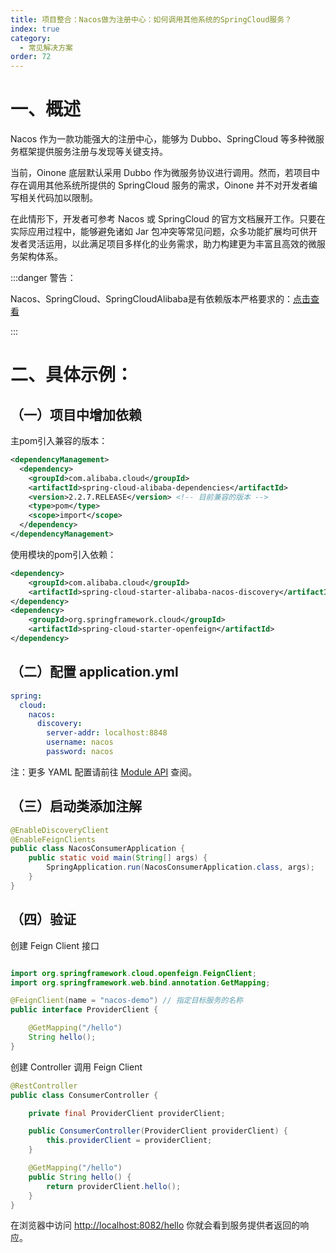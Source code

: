 ```yaml
---
title: 项目整合：Nacos做为注册中心：如何调用其他系统的SpringCloud服务？
index: true
category:
  - 常见解决方案
order: 72
---
```


# 一、概述
Nacos 作为一款功能强大的注册中心，能够为 Dubbo、SpringCloud 等多种微服务框架提供服务注册与发现等关键支持。

当前，Oinone 底层默认采用 Dubbo 作为微服务协议进行调用。然而，若项目中存在调用其他系统所提供的 SpringCloud 服务的需求，Oinone 并不对开发者编写相关代码加以限制。

在此情形下，开发者可参考 Nacos 或 SpringCloud 的官方文档展开工作。只要在实际应用过程中，能够避免诸如 Jar 包冲突等常见问题，众多功能扩展均可供开发者灵活运用，以此满足项目多样化的业务需求，助力构建更为丰富且高效的微服务架构体系。

:::danger 警告：

Nacos、SpringCloud、SpringCloudAlibaba是有依赖版本严格要求的：[点击查看](https://github.com/alibaba/spring-cloud-alibaba/wiki/%E7%89%88%E6%9C%AC%E8%AF%B4%E6%98%8E)

:::

# 二、具体示例：
## （一）项目中增加依赖
主pom引入兼容的版本：

```xml
<dependencyManagement>
  <dependency>
    <groupId>com.alibaba.cloud</groupId>
    <artifactId>spring-cloud-alibaba-dependencies</artifactId>
    <version>2.2.7.RELEASE</version> <!-- 目前兼容的版本 -->
    <type>pom</type>
    <scope>import</scope>
  </dependency>
</dependencyManagement>

```

使用模块的pom引入依赖：	

```xml
<dependency>
    <groupId>com.alibaba.cloud</groupId>
    <artifactId>spring-cloud-starter-alibaba-nacos-discovery</artifactId>
</dependency>
<dependency>
    <groupId>org.springframework.cloud</groupId>
    <artifactId>spring-cloud-starter-openfeign</artifactId>
</dependency>

```

## （二）配置 application.yml
```yaml
spring:
  cloud:
    nacos:
      discovery:
        server-addr: localhost:8848
        username: nacos
        password: nacos
```

注：更多 YAML 配置请前往 [Module API](/en/DevManual/Reference/Back-EndFramework/module-API.md) 查阅。

## （三）启动类添加注解
```java
@EnableDiscoveryClient
@EnableFeignClients
public class NacosConsumerApplication {
    public static void main(String[] args) {
        SpringApplication.run(NacosConsumerApplication.class, args);
    }
}
```

## （四）验证
创建 Feign Client 接口

```java

import org.springframework.cloud.openfeign.FeignClient;
import org.springframework.web.bind.annotation.GetMapping;

@FeignClient(name = "nacos-demo") // 指定目标服务的名称
public interface ProviderClient {

    @GetMapping("/hello")
    String hello();
}

```

创建 Controller 调用 Feign Client

```java
@RestController
public class ConsumerController {

    private final ProviderClient providerClient;

    public ConsumerController(ProviderClient providerClient) {
        this.providerClient = providerClient;
    }

    @GetMapping("/hello")
    public String hello() {
        return providerClient.hello();
    }
}
```

在浏览器中访问 [http://localhost:8082/hello](http://localhost:8082/hello)
你就会看到服务提供者返回的响应。

